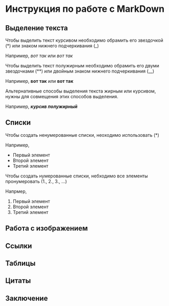 # Инструкция по работе с MarkDown

## Выделение текста

Чтобы выделить текст курсивом необходимо обрамить его звездочкой (*) или знаком нижнего подчеркивания (_)
 
Например, *вот так* или _вот так_

Чтобы выделить текст полужирным необходимо обрамить его двуми звездочками (**) или двойным знаком нижнего подчеркивания (__)

Например, **вот так** или __вот так__

Альтернативные способы выделения текста жирным или курсивом, нужны для совмещения этих способов выделения.

Например, __*курсив полужирный*__

## Списки

Чтобы создать ненумерованные списки, неоходимо использовать (*)

Например,

* Первый элемент
* Второй элемент
* Третий элемент

Чтобы создать нумерованные списки, небходимо все элементы пронумеровать (1., 2., 3., ...)

Напрмер,

1. Первый элемент
2. Второй элемент
3. Третий элемент

## Работа с изображением

## Ссылки

## Таблицы

## Цитаты

## Заключение